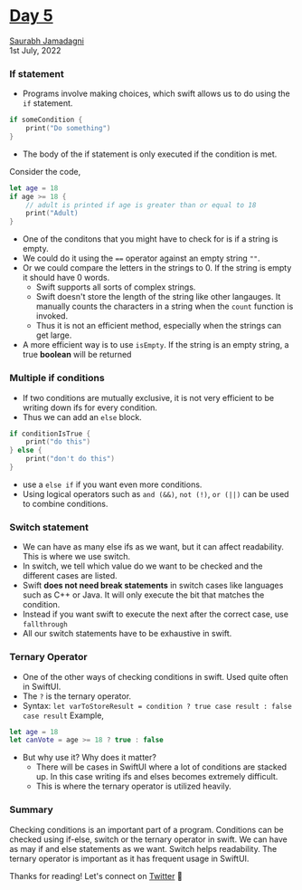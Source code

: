 # [Day 5](https://www.hackingwithswift.com/100/swiftui/5)
[Saurabh Jamadagni](https://github.com/SaurabhJamadagni)<br>
1st July, 2022

### If statement
- Programs involve making choices, which swift allows us to do using the `if` statement.

```swift
if someCondition {
    print("Do something")
}
```

- The body of the if statement is only executed if the condition is met.

Consider the code,

```swift
let age = 18
if age >= 18 {
    // adult is printed if age is greater than or equal to 18
    print("Adult)
}
```

- One of the conditons that you might have to check for is if a string is empty.
- We could do it using the `==` operator against an empty string `""`.
- Or we could compare the letters in the strings to 0. If the string is empty it should have 0 words. 
    - Swift supports all sorts of complex strings.
    - Swift doesn't store the length of the string like other langauges. It manually counts the characters in a string when the `count` function is invoked.
    - Thus it is not an efficient method, especially when the strings can get large.
- A more efficient way is to use `isEmpty`. If the string is an empty string, a true **boolean** will be returned


### Multiple if conditions
- If two conditions are mutually exclusive, it is not very efficient to be writing down ifs for every condition.
- Thus we can add an `else` block.

```swift
if conditionIsTrue {
    print("do this")
} else {
    print("don't do this")
}
```

- use a `else if` if you want even more conditions.
- Using logical operators such as `and (&&)`, `not (!)`, `or (||)` can be used to combine conditions.

### Switch statement
- We can have as many else ifs as we want, but it can affect readability. This is where we use switch.
- In switch, we tell which value do we want to be checked and the different cases are listed.
- Swift **does not need break statements** in switch cases like languages such as C++ or Java. It will only execute the bit that matches the condition.
- Instead if you want swift to execute the next after the correct case, use `fallthrough`
- All our switch statements have to be exhaustive in swift.

### Ternary Operator
- One of the other ways of checking conditions in swift. Used quite often in SwiftUI.
- The `?` is the ternary operator.
- Syntax: `let varToStoreResult = condition ? true case result : false case result`
Example,
```swift
let age = 18
let canVote = age >= 18 ? true : false
```
- But why use it? Why does it matter?
    - There will be cases in SwiftUI where a lot of conditions are stacked up. In this case writing ifs and elses becomes extremely difficult.
    - This is where the ternary operator is utilized heavily.

### Summary
Checking conditions is an important part of a program. Conditions can be checked using if-else, switch or the ternary operator in swift. We can have as may if and else statements as we want. Switch helps readability. The ternary operator is important as it has frequent usage in SwiftUI.

Thanks for reading! Let's connect on [Twitter](https://twitter.com/Saura6hJ) 👋